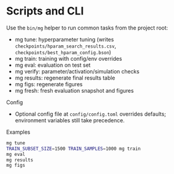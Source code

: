 # Scripts and CLI

Use the `bin/mg` helper to run common tasks from the project root:

- mg tune: hyperparameter tuning (writes `checkpoints/hparam_search_results.csv`, `checkpoints/best_hparam_config.bson`)
- mg train: training with config/env overrides
- mg eval: evaluation on test set
- mg verify: parameter/activation/simulation checks
- mg results: regenerate final results table
- mg figs: regenerate figures
- mg fresh: fresh evaluation snapshot and figures

Config
- Optional config file at `config/config.toml` overrides defaults; environment variables still take precedence.

Examples
```bash
mg tune
TRAIN_SUBSET_SIZE=1500 TRAIN_SAMPLES=1000 mg train
mg eval
mg results
mg figs
``` 